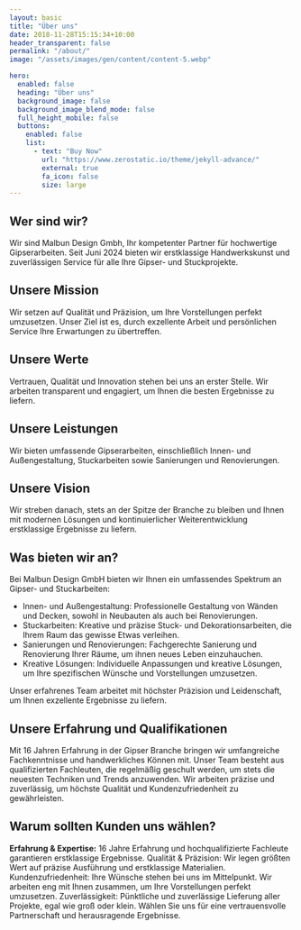 ```yaml
---
layout: basic
title: "Über uns"
date: 2018-11-28T15:15:34+10:00
header_transparent: false
permalink: "/about/"
image: "/assets/images/gen/content/content-5.webp"

hero:
  enabled: false
  heading: "Über uns"
  background_image: false
  background_image_blend_mode: false
  full_height_mobile: false
  buttons:
    enabled: false
    list:
      - text: "Buy Now"
        url: "https://www.zerostatic.io/theme/jekyll-advance/"
        external: true
        fa_icon: false
        size: large
---
```

## Wer sind wir?

Wir sind Malbun Design Gmbh, Ihr kompetenter Partner für hochwertige Gipserarbeiten. Seit Juni 2024 bieten wir erstklassige Handwerkskunst und zuverlässigen Service für alle Ihre Gipser- und Stuckprojekte.

## Unsere Mission

Wir setzen auf Qualität und Präzision, um Ihre Vorstellungen perfekt umzusetzen. Unser Ziel ist es, durch exzellente Arbeit und persönlichen Service Ihre Erwartungen zu übertreffen.

## Unsere Werte

Vertrauen, Qualität und Innovation stehen bei uns an erster Stelle. Wir arbeiten transparent und engagiert, um Ihnen die besten Ergebnisse zu liefern.

## Unsere Leistungen

Wir bieten umfassende Gipserarbeiten, einschließlich Innen- und Außengestaltung, Stuckarbeiten sowie Sanierungen und Renovierungen.

## Unsere Vision

Wir streben danach, stets an der Spitze der Branche zu bleiben und Ihnen mit modernen Lösungen und kontinuierlicher Weiterentwicklung erstklassige Ergebnisse zu liefern.



## Was bieten wir an?

Bei Malbun Design GmbH bieten wir Ihnen ein umfassendes Spektrum an Gipser- und Stuckarbeiten:

- Innen- und Außengestaltung: Professionelle Gestaltung von Wänden und Decken, sowohl in Neubauten als auch bei Renovierungen.
- Stuckarbeiten: Kreative und präzise Stuck- und Dekorationsarbeiten, die Ihrem Raum das gewisse Etwas verleihen.
- Sanierungen und Renovierungen: Fachgerechte Sanierung und Renovierung Ihrer Räume, um ihnen neues Leben einzuhauchen.
- Kreative Lösungen: Individuelle Anpassungen und kreative Lösungen, um Ihre spezifischen Wünsche und Vorstellungen umzusetzen.

Unser erfahrenes Team arbeitet mit höchster Präzision und Leidenschaft, um Ihnen exzellente Ergebnisse zu liefern.



## Unsere Erfahrung und Qualifikationen

Mit 16 Jahren Erfahrung in der Gipser Branche bringen wir umfangreiche Fachkenntnisse und handwerkliches Können mit. Unser Team besteht aus qualifizierten Fachleuten, die regelmäßig geschult werden, um stets die neuesten Techniken und Trends anzuwenden. Wir arbeiten präzise und zuverlässig, um höchste Qualität und Kundenzufriedenheit zu gewährleisten.



## Warum sollten Kunden uns wählen?

**Erfahrung & Expertise:** 16 Jahre Erfahrung und hochqualifizierte Fachleute garantieren erstklassige Ergebnisse.
Qualität & Präzision: Wir legen größten Wert auf präzise Ausführung und erstklassige Materialien.
Kundenzufriedenheit: Ihre Wünsche stehen bei uns im Mittelpunkt. Wir arbeiten eng mit Ihnen zusammen, um Ihre Vorstellungen perfekt umzusetzen.
Zuverlässigkeit: Pünktliche und zuverlässige Lieferung aller Projekte, egal wie groß oder klein.
Wählen Sie uns für eine vertrauensvolle Partnerschaft und herausragende Ergebnisse.